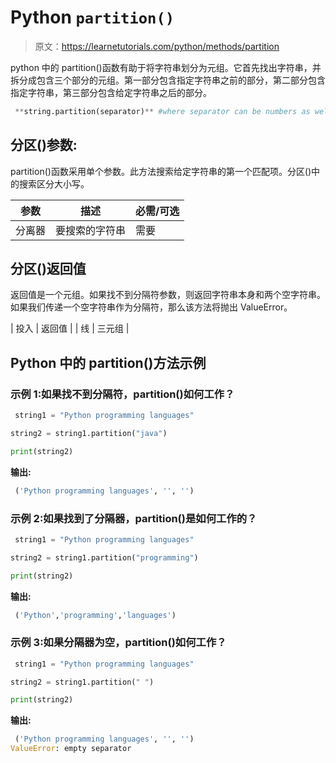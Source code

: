 # Python `partition()`

> 原文：<https://learnetutorials.com/python/methods/partition>

python 中的 partition()函数有助于将字符串划分为元组。它首先找出字符串，并拆分成包含三个部分的元组。第一部分包含指定字符串之前的部分，第二部分包含指定字符串，第三部分包含给定字符串之后的部分。

```py
 **string.partition(separator)** #where separator can be numbers as well as symbols 

```

## 分区()参数:

partition()函数采用单个参数。此方法搜索给定字符串的第一个匹配项。分区()中的搜索区分大小写。

| 参数 | 描述 | 必需/可选 |
| --- | --- | --- |
| 分离器 | 要搜索的字符串 | 需要 |

## 分区()返回值

返回值是一个元组。如果找不到分隔符参数，则返回字符串本身和两个空字符串。如果我们传递一个空字符串作为分隔符，那么该方法将抛出 ValueError。

| 投入 | 返回值 |
| 线 | 三元组 |

## Python 中的 partition()方法示例

### 示例 1:如果找不到分隔符，partition()如何工作？

```py
 string1 = "Python programming languages"

string2 = string1.partition("java")

print(string2) 

```

**输出:**

```py
 ('Python programming languages', '', '') 
```

### 示例 2:如果找到了分隔器，partition()是如何工作的？

```py
 string1 = "Python programming languages"

string2 = string1.partition("programming")

print(string2) 

```

**输出:**

```py
 ('Python','programming','languages') 
```

### 示例 3:如果分隔器为空，partition()如何工作？

```py
 string1 = "Python programming languages"

string2 = string1.partition(" ")

print(string2) 

```

**输出:**

```py
 ('Python programming languages', '', '')
ValueError: empty separator 
```